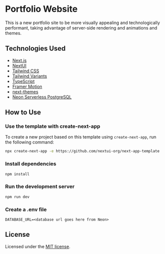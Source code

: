 # Portfolio Website

This is a new portfolio site to be more visually appealing and technologically performant, taking advantage of server-side rendering and animations and themes.

## Technologies Used

- [Next.js](https://nextjs.org/docs/getting-started)
- [NextUI](https://nextui.org/)
- [Tailwind CSS](https://tailwindcss.com/)
- [Tailwind Variants](https://tailwind-variants.org)
- [TypeScript](https://www.typescriptlang.org/)
- [Framer Motion](https://www.framer.com/motion/)
- [next-themes](https://github.com/pacocoursey/next-themes)
- [Neon Serverless PostgreSQL](https://neon.tech/)

## How to Use


### Use the template with create-next-app

To create a new project based on this template using `create-next-app`, run the following command:

```bash
npx create-next-app -e https://github.com/nextui-org/next-app-template
```

### Install dependencies

```bash
npm install
```

### Run the development server

```bash
npm run dev
```
### Create a .env file

```
DATABASE_URL=<database url goes here from Neon>
```


## License

Licensed under the [MIT license](https://github.com/nextui-org/next-app-template/blob/main/LICENSE).
